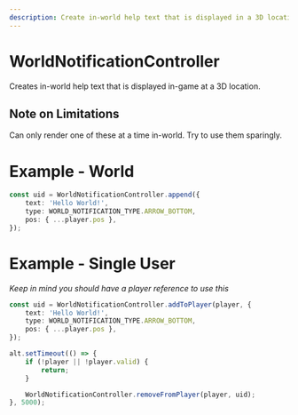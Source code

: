 ```yaml
---
description: Create in-world help text that is displayed in a 3D location.
---
```


# WorldNotificationController

Creates in-world help text that is displayed in-game at a 3D location.

## Note on Limitations

Can only render one of these at a time in-world. Try to use them sparingly.

# Example - World

```typescript
const uid = WorldNotificationController.append({
    text: 'Hello World!',
    type: WORLD_NOTIFICATION_TYPE.ARROW_BOTTOM,
    pos: { ...player.pos },
});
```

# Example - Single User

_Keep in mind you should have a player reference to use this_

```typescript
const uid = WorldNotificationController.addToPlayer(player, {
    text: 'Hello World!',
    type: WORLD_NOTIFICATION_TYPE.ARROW_BOTTOM,
    pos: { ...player.pos },
});

alt.setTimeout(() => {
    if (!player || !player.valid) {
        return;
    }

    WorldNotificationController.removeFromPlayer(player, uid);
}, 5000);
```